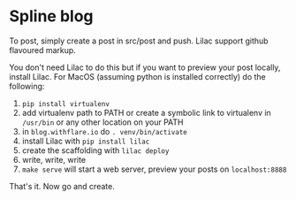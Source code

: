 # Spline blog
To post, simply create a post in src/post and push. Lilac support github flavoured markup.

You don't need Lilac to do this but if you want to preview your post locally, install Lilac. For MacOS (assuming python is installed correctly) do the following:

1. `pip install virtualenv`
2. add virtualenv path to PATH or create a symbolic link to virtualenv in `/usr/bin` or any other location on your PATH
3. in `blog.withflare.io` do `. venv/bin/activate`
4. install Lilac with `pip install lilac`
5. create the scaffolding with `lilac deploy`
6. write, write, write
7. `make serve` will start a web server, preview your posts on `localhost:8888`

That's it. Now go and create.